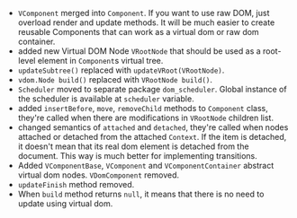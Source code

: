 - `VComponent` merged into `Component`. If you want to use raw DOM,
  just overload render and update methods. It will be much easier to
  create reusable Components that can work as a virtual dom or raw dom
  container.
- added new Virtual DOM Node `VRootNode` that should be used as a
  root-level element in `Component`s virtual tree.
- `updateSubtree()` replaced with `updateVRoot(VRootNode)`.
- `vdom.Node build()` replaced with `VRootNode build()`.
- `Scheduler` moved to separate package `dom_scheduler`. Global
  instance of the scheduler is available at `scheduler` variable.
- added `insertBefore`, `move`, `removeChild` methods to `Component`
  class, they're called when there are modifications in `VRootNode`
  children list.
- changed semantics of `attached` and `detached`, they're called when
  nodes attached or detached from the attached `Context`. If the item
  is detached, it doesn't mean that its real dom element is detached
  from the document. This way is much better for implementing
  transitions.
- Added `VComponentBase`, `VComponent` and `VComponentContainer`
  abstract virtual dom nodes. `VDomComponent` removed.
- `updateFinish` method removed.
- When `build` method returns `null`, it means that there is no need
  to update using virtual dom.